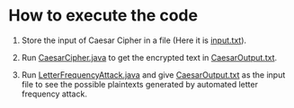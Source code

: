 # How to execute the code

1. Store the input of Caesar Cipher in a file (Here it is [input.txt](./input.txt)).

2. Run [CaesarCipher.java](./CaesarCipher.java) to get the encrypted text in [CaesarOutput.txt](./CaesarOutput.txt).

3. Run [LetterFrequencyAttack.java](./LetterFrequencyAttack.java) and give [CaesarOutput.txt](./CaesarOutput.txt) as the input file to see the possible plaintexts generated by automated letter frequency attack.